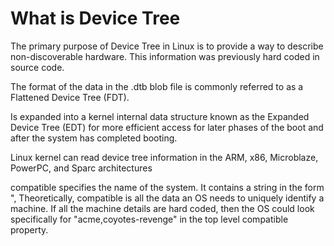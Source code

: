 # What is Device Tree

The primary purpose of Device Tree in Linux is to provide a way to describe
non-discoverable hardware. This information was previously hard coded in source
code.

The format of the data in the .dtb blob file is commonly referred to as a 
Flattened Device Tree (FDT).

Is expanded into a kernel internal data structure known as the Expanded Device
Tree (EDT) for more efficient access for later phases of the boot and after the
system has completed booting.

Linux kernel can read device tree information in the ARM, x86, Microblaze, 
PowerPC, and Sparc architectures

compatible specifies the name of the system. It contains a string in the form "<manufacturer>,<model>
Theoretically, compatible is all the data an OS needs to uniquely identify a machine. If all the machine details are hard coded, then the OS could look specifically for "acme,coyotes-revenge" in the top level compatible property.

